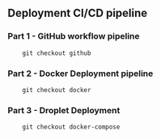 ## Deployment CI/CD pipeline

### Part 1 - GitHub workflow pipeline

```
    git checkout github
```

### Part 2 - Docker Deployment pipeline

```
    git checkout docker
```

### Part 3 - Droplet Deployment

```
    git checkout docker-compose
```

